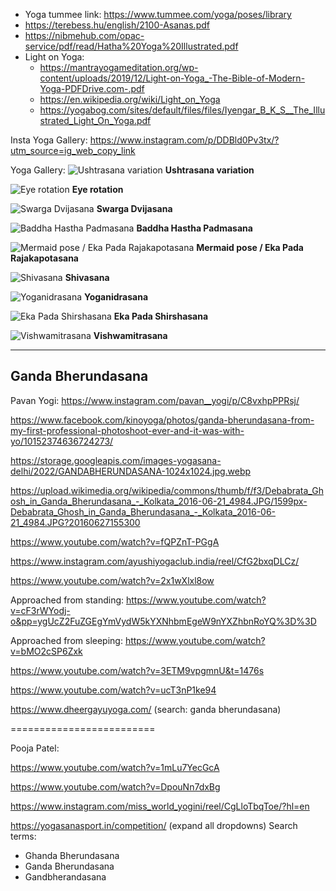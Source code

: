 - Yoga tummee link: https://www.tummee.com/yoga/poses/library
- https://terebess.hu/english/2100-Asanas.pdf
- https://nibmehub.com/opac-service/pdf/read/Hatha%20Yoga%20Illustrated.pdf
- Light on Yoga:
  - https://mantrayogameditation.org/wp-content/uploads/2019/12/Light-on-Yoga_-The-Bible-of-Modern-Yoga-PDFDrive.com-.pdf
  - https://en.wikipedia.org/wiki/Light_on_Yoga
  - https://yogabog.com/sites/default/files/files/Iyengar_B_K_S__The_Illustrated_Light_On_Yoga.pdf


Insta Yoga Gallery:
https://www.instagram.com/p/DDBld0Pv3tx/?utm_source=ig_web_copy_link


Yoga Gallery:
![Ushtrasana variation](image.png)
**Ushtrasana variation**

![Eye rotation](image-1.png)
**Eye rotation**

![Swarga Dvijasana](image-2.png)
**Swarga Dvijasana**

![Baddha Hastha Padmasana](image-3.png)
**Baddha Hastha Padmasana**

![Mermaid pose / Eka Pada Rajakapotasana](image-4.png)
**Mermaid pose / Eka Pada Rajakapotasana**

![Shivasana](image-5.png)
**Shivasana**

![Yoganidrasana](image-6.png)
**Yoganidrasana**

![Eka Pada Shirshasana](image-7.png)
**Eka Pada Shirshasana**

![Vishwamitrasana](image-8.png)
**Vishwamitrasana**


<hr>

## Ganda Bherundasana

Pavan Yogi:
https://www.instagram.com/pavan__yogi/p/C8vxhpPPRsj/

https://www.facebook.com/kinoyoga/photos/ganda-bherundasana-from-my-first-professional-photoshoot-ever-and-it-was-with-yo/10152374636724273/

https://storage.googleapis.com/images-yogasana-delhi/2022/GANDABHERUNDASANA-1024x1024.jpg.webp


https://upload.wikimedia.org/wikipedia/commons/thumb/f/f3/Debabrata_Ghosh_in_Ganda_Bherundasana_-_Kolkata_2016-06-21_4984.JPG/1599px-Debabrata_Ghosh_in_Ganda_Bherundasana_-_Kolkata_2016-06-21_4984.JPG?20160627155300

https://www.youtube.com/watch?v=fQPZnT-PGgA

https://www.instagram.com/ayushiyogaclub.india/reel/CfG2bxqDLCz/

https://www.youtube.com/watch?v=2x1wXlxl8ow

Approached from standing:
https://www.youtube.com/watch?v=cF3rWYodj-o&pp=ygUcZ2FuZGEgYmVydW5kYXNhbmEgeW9nYXZhbnRoYQ%3D%3D

Approached from sleeping:
https://www.youtube.com/watch?v=bMO2cSP6Zxk

https://www.youtube.com/watch?v=3ETM9vpgmnU&t=1476s

https://www.youtube.com/watch?v=ucT3nP1ke94

https://www.dheergayuyoga.com/ (search: ganda bherundasana)

=========================

Pooja Patel:

https://www.youtube.com/watch?v=1mLu7YecGcA

https://www.youtube.com/watch?v=DpouNn7dxBg

https://www.instagram.com/miss_world_yogini/reel/CgLloTbqToe/?hl=en

https://yogasanasport.in/competition/ (expand all dropdowns)
Search terms:
- Ghanda Bherundasana
- Ganda Bherundasana
- Gandbherandasana
